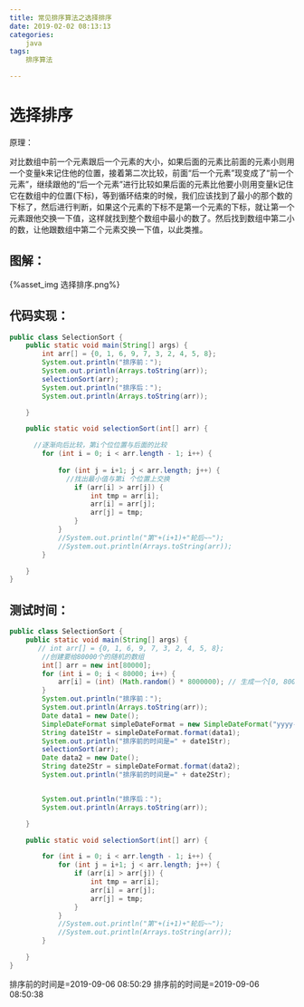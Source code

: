 ```yaml
---
title: 常见排序算法之选择排序
date: 2019-02-02 08:13:13
categories:
	java
tags:
	排序算法

---
```


# 选择排序

原理：

对比数组中前一个元素跟后一个元素的大小，如果后面的元素比前面的元素小则用一个变量k来记住他的位置，接着第二次比较，前面“后一个元素”现变成了“前一个元素”，继续跟他的“后一个元素”进行比较如果后面的元素比他要小则用变量k记住它在数组中的位置(下标)，等到循环结束的时候，我们应该找到了最小的那个数的下标了，然后进行判断，如果这个元素的下标不是第一个元素的下标，就让第一个元素跟他交换一下值，这样就找到整个数组中最小的数了。然后找到数组中第二小的数，让他跟数组中第二个元素交换一下值，以此类推。

## 图解：

{%asset_img 选择排序.png%}

## 代码实现：

```java
public class SelectionSort {
    public static void main(String[] args) {
        int arr[] = {0, 1, 6, 9, 7, 3, 2, 4, 5, 8};
        System.out.println("排序前：");
        System.out.println(Arrays.toString(arr));
        selectionSort(arr);
        System.out.println("排序后：");
        System.out.println(Arrays.toString(arr));

    }

    public static void selectionSort(int[] arr) {

      //逐渐向后比较，第i个位位置与后面的比较
        for (int i = 0; i < arr.length - 1; i++) {
          
            for (int j = i+1; j < arr.length; j++) {
              //找出最小值与第i 个位置上交换
                if (arr[i] > arr[j]) {
                    int tmp = arr[i];
                    arr[i] = arr[j];
                    arr[j] = tmp;
                }
            }
            //System.out.println("第"+(i+1)+"轮后~~");
            //System.out.println(Arrays.toString(arr));
        }

    }
}
```

## 测试时间：

```java
public class SelectionSort {
    public static void main(String[] args) {
       // int arr[] = {0, 1, 6, 9, 7, 3, 2, 4, 5, 8};
        //创建要给80000个的随机的数组
        int[] arr = new int[80000];
        for (int i = 0; i < 80000; i++) {
            arr[i] = (int) (Math.random() * 8000000); // 生成一个[0, 8000000) 数
        }
        System.out.println("排序前：");
        System.out.println(Arrays.toString(arr));
        Date data1 = new Date();
        SimpleDateFormat simpleDateFormat = new SimpleDateFormat("yyyy-MM-dd HH:mm:ss");
        String date1Str = simpleDateFormat.format(data1);
        System.out.println("排序前的时间是=" + date1Str);
        selectionSort(arr);
        Date data2 = new Date();
        String date2Str = simpleDateFormat.format(data2);
        System.out.println("排序前的时间是=" + date2Str);


        System.out.println("排序后：");
        System.out.println(Arrays.toString(arr));

    }

    public static void selectionSort(int[] arr) {

        for (int i = 0; i < arr.length - 1; i++) {
            for (int j = i+1; j < arr.length; j++) {
                if (arr[i] > arr[j]) {
                    int tmp = arr[i];
                    arr[i] = arr[j];
                    arr[j] = tmp;
                }
            }
            //System.out.println("第"+(i+1)+"轮后~~");
            //System.out.println(Arrays.toString(arr));
        }

    }
}
```

排序前的时间是=2019-09-06 08:50:29
排序前的时间是=2019-09-06 08:50:38

